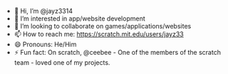 - 👋 Hi, I’m @jayz3314
- 👀 I’m interested in app/website development
- 💞️ I’m looking to collaborate on games/applications/websites
- 📫 How to reach me: https://scratch.mit.edu/users/jayz33
- 😄 Pronouns: He/Him
- ⚡ Fun fact: On scratch, @ceebee - One of the members of the scratch team - loved one of my projects.

<!---
jayz3314/jayz3314 is a ✨ special ✨ repository because its `README.md` (this file) appears on your GitHub profile.
You can click the Preview link to take a look at your changes.
--->
